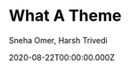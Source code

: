 ---
title: What A Theme
github: 'https://github.com/thedevslot/WhatATheme/'
demo: 'https://thedevslot.github.io/WhatATheme/'
author: 'Sneha Omer, Harsh Trivedi'
date: 2020-08-22T00:00:00.000Z
ssg:
  - Jekyll
cms:
  - No Cms
github_branch: master
archetype:
  - Blog
  - Portfolio
css:
  - Bulma
description: >-
  WhatATheme is a customizable Jekyll Portfolio theme which supports blogging.
  You can use this theme in order to create an elegant, fully responsive
  portfolio.
stale: false
---